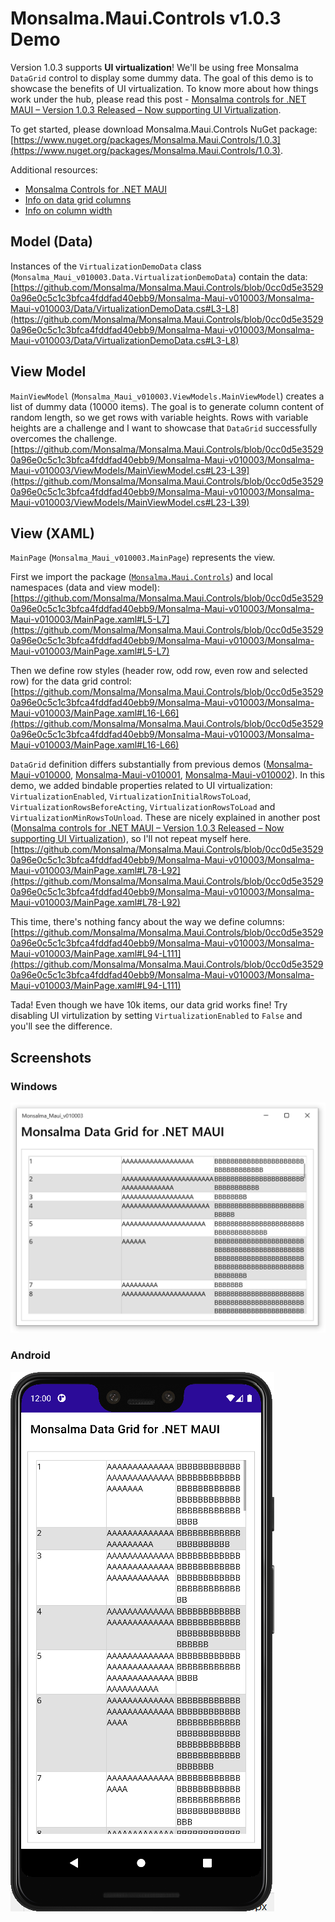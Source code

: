 # Monsalma.Maui.Controls v1.0.3 Demo

Version 1.0.3 supports <b>UI virtualization</b>! We'll be using free Monsalma `DataGrid` control to display some dummy data. The goal of this demo is to showcase the benefits of UI virtualization. To know more about how things work under the hub, please read this post - [Monsalma controls for .NET MAUI – Version 1.0.3 Released – Now supporting UI Virtualization](https://monsalma.net/monsalma-controls-for-net-maui-version-1-0-3-released-now-supporting-ui-virtualization/).

To get started, please download Monsalma.Maui.Controls NuGet package:
[https://www.nuget.org/packages/Monsalma.Maui.Controls/1.0.3](https://www.nuget.org/packages/Monsalma.Maui.Controls/1.0.3).

Additional resources:
+ [Monsalma Controls for .NET MAUI](https://monsalma.net/monsalma-controls-for-net-maui/)
+ [Info on data grid columns](https://monsalma.net/monsalma-controls-for-net-maui/monsalma-data-grid-for-net-maui-columns/)
+ [Info on column width](https://monsalma.net/monsalma-controls-for-net-maui/monsalma-data-grid-for-net-maui-column-width/)

## Model (Data)

Instances of the `VirtualizationDemoData` class (`Monsalma_Maui_v010003.Data.VirtualizationDemoData`) contain the data:
[https://github.com/Monsalma/Monsalma.Maui.Controls/blob/0cc0d5e35290a96e0c5c1c3bfca4fddfad40ebb9/Monsalma-Maui-v010003/Monsalma-Maui-v010003/Data/VirtualizationDemoData.cs#L3-L8](https://github.com/Monsalma/Monsalma.Maui.Controls/blob/0cc0d5e35290a96e0c5c1c3bfca4fddfad40ebb9/Monsalma-Maui-v010003/Monsalma-Maui-v010003/Data/VirtualizationDemoData.cs#L3-L8)

## View Model

`MainViewModel` (`Monsalma_Maui_v010003.ViewModels.MainViewModel`) creates a list of dummy data (10000 items). The goal is to generate column content of random length, so we get rows with variable heights. Rows with variable heights are a challenge and I want to showcase that `DataGrid` successfully overcomes the challenge.
[https://github.com/Monsalma/Monsalma.Maui.Controls/blob/0cc0d5e35290a96e0c5c1c3bfca4fddfad40ebb9/Monsalma-Maui-v010003/Monsalma-Maui-v010003/ViewModels/MainViewModel.cs#L23-L39](https://github.com/Monsalma/Monsalma.Maui.Controls/blob/0cc0d5e35290a96e0c5c1c3bfca4fddfad40ebb9/Monsalma-Maui-v010003/Monsalma-Maui-v010003/ViewModels/MainViewModel.cs#L23-L39)

## View (XAML)

`MainPage` (`Monsalma_Maui_v010003.MainPage`) represents the view.

First we import the package ([`Monsalma.Maui.Controls`](https://www.nuget.org/packages/Monsalma.Maui.Controls/1.0.3)) and local namespaces (data and view model):
[https://github.com/Monsalma/Monsalma.Maui.Controls/blob/0cc0d5e35290a96e0c5c1c3bfca4fddfad40ebb9/Monsalma-Maui-v010003/Monsalma-Maui-v010003/MainPage.xaml#L5-L7](https://github.com/Monsalma/Monsalma.Maui.Controls/blob/0cc0d5e35290a96e0c5c1c3bfca4fddfad40ebb9/Monsalma-Maui-v010003/Monsalma-Maui-v010003/MainPage.xaml#L5-L7)

Then we define row styles (header row, odd row, even row and selected row) for the data grid control:
[https://github.com/Monsalma/Monsalma.Maui.Controls/blob/0cc0d5e35290a96e0c5c1c3bfca4fddfad40ebb9/Monsalma-Maui-v010003/Monsalma-Maui-v010003/MainPage.xaml#L16-L66](https://github.com/Monsalma/Monsalma.Maui.Controls/blob/0cc0d5e35290a96e0c5c1c3bfca4fddfad40ebb9/Monsalma-Maui-v010003/Monsalma-Maui-v010003/MainPage.xaml#L16-L66)

`DataGrid` definition differs substantially from previous demos ([Monsalma-Maui-v010000](/Monsalma-Maui-v010000#view-xaml), [Monsalma-Maui-v010001](/Monsalma-Maui-v010001#view-xaml), [Monsalma-Maui-v010002](/Monsalma-Maui-v010002#view-xaml)). In this demo, we added bindable properties related to UI virtualization: `VirtualizationEnabled`, `VirtualizationInitialRowsToLoad`, `VirtualizationRowsBeforeActing`, `VirtualizationRowsToLoad` and `VirtualizationMinRowsToUnload`. These are nicely explained in another post ([Monsalma controls for .NET MAUI – Version 1.0.3 Released – Now supporting UI Virtualization](https://monsalma.net/monsalma-controls-for-net-maui-version-1-0-3-released-now-supporting-ui-virtualization/)), so I'll not repeat myself here.
[https://github.com/Monsalma/Monsalma.Maui.Controls/blob/0cc0d5e35290a96e0c5c1c3bfca4fddfad40ebb9/Monsalma-Maui-v010003/Monsalma-Maui-v010003/MainPage.xaml#L78-L92](https://github.com/Monsalma/Monsalma.Maui.Controls/blob/0cc0d5e35290a96e0c5c1c3bfca4fddfad40ebb9/Monsalma-Maui-v010003/Monsalma-Maui-v010003/MainPage.xaml#L78-L92)

This time, there's nothing fancy about the way we define columns:
[https://github.com/Monsalma/Monsalma.Maui.Controls/blob/0cc0d5e35290a96e0c5c1c3bfca4fddfad40ebb9/Monsalma-Maui-v010003/Monsalma-Maui-v010003/MainPage.xaml#L94-L111](https://github.com/Monsalma/Monsalma.Maui.Controls/blob/0cc0d5e35290a96e0c5c1c3bfca4fddfad40ebb9/Monsalma-Maui-v010003/Monsalma-Maui-v010003/MainPage.xaml#L94-L111)

Tada! Even though we have 10k items, our data grid works fine! Try disabling UI virtulization by setting `VirtualizationEnabled` to `False` and you'll see the difference. 

## Screenshots

### Windows

![Monsalma Data Grid for .NET MAUI - Demo - UI Virtualization - Windows](/Images/v010003_DataGrid_Virtualization_Windows.png)

### Android

![Monsalma Data Grid for .NET MAUI - Demo - UI Virtualization - Android](/Images/v010003_DataGrid_Virtualization_Android.png)

